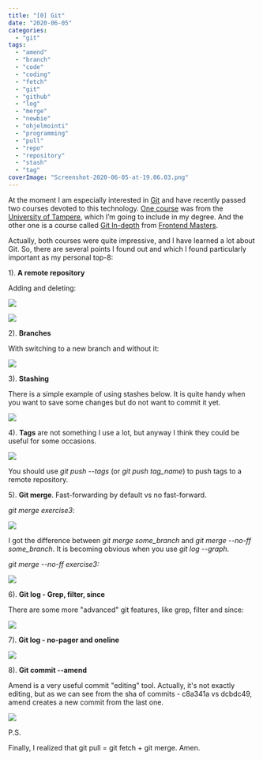 ```yaml
---
title: "[0] Git"
date: "2020-06-05"
categories: 
  - "git"
tags: 
  - "amend"
  - "branch"
  - "code"
  - "coding"
  - "fetch"
  - "git"
  - "github"
  - "log"
  - "merge"
  - "newbie"
  - "ohjelmointi"
  - "programming"
  - "pull"
  - "repo"
  - "repository"
  - "stash"
  - "tag"
coverImage: "Screenshot-2020-06-05-at-19.06.03.png"
---
```


At the moment I am especially interested in [Git](https://github.com/villivald) and have recently passed two courses devoted to this technology. [One course](https://plus.tuni.fi/tie-git/v2/) was from the [University of Tampere](https://www.tuni.fi/en), which I’m going to include in my degree. And the other one is a course called [Git In-depth](https://frontendmasters.com/courses/git-in-depth/) from [Frontend Masters](https://frontendmasters.com/).

Actually, both courses were quite impressive, and I have learned a lot about Git. So, there are several points I found out and which I found particularly important as my personal top-8:

1). **A remote repository**

Adding and deleting:

![](https://i0.wp.com/create-react-app.com/wp-content/uploads/2020/06/Screenshot-2020-06-04-at-19.02.58.png?fit=640%2C283&ssl=1)

![](https://i1.wp.com/create-react-app.com/wp-content/uploads/2020/06/Screenshot-2020-06-04-at-19.03.44.png?fit=640%2C260&ssl=1)

2). **Branches**

With switching to a new branch and without it:

![](https://i0.wp.com/create-react-app.com/wp-content/uploads/2020/06/Screenshot-2020-06-04-at-19.05.53.png?fit=640%2C295&ssl=1)

3). **Stashing**

There is a simple example of using stashes below. It is quite handy when you want to save some changes but do not want to commit it yet.

![](https://i0.wp.com/create-react-app.com/wp-content/uploads/2020/06/Screenshot-2020-06-04-at-19.18.18.png?fit=640%2C538&ssl=1)

4). **Tags** are not something I use a lot, but anyway I think they could be useful for some occasions.

![](https://i0.wp.com/create-react-app.com/wp-content/uploads/2020/06/Screenshot-2020-06-04-at-19.24.16.png?fit=640%2C354&ssl=1)

You should use _git push --tags_ (or _git push tag\_name_) to push tags to a remote repository.

5). **Git merge**. Fast-forwarding by default vs no fast-forward.

_git merge exercise3_:

![](https://i2.wp.com/create-react-app.com/wp-content/uploads/2020/06/Screenshot-2020-06-04-at-19.32.30.png?fit=640%2C234&ssl=1)

I got the difference between _git merge some\_branch_ and _git merge --no-ff some\_branch_. It is becoming obvious when you use _git log --graph_.

_git merge --no-ff exercise3:_

![](images/Screenshot-2020-06-04-at-19.32.06.png)

6). **Git log - Grep, filter, since**

There are some more "advanced" git features, like grep, filter and since:

![](https://i2.wp.com/create-react-app.com/wp-content/uploads/2020/06/Screenshot-2020-06-04-at-19.37.49.png?fit=640%2C165&ssl=1)

7). **Git log - no-pager and oneline**

![](https://i2.wp.com/create-react-app.com/wp-content/uploads/2020/06/Screenshot-2020-06-04-at-19.49.06.png?fit=640%2C440&ssl=1)

8). **Git commit --amend**

Amend is a very useful commit "editing" tool. Actually, it's not exactly editing, but as we can see from the sha of commits - c8a341a vs dcbdc49, amend creates a new commit from the last one.

![](https://i1.wp.com/create-react-app.com/wp-content/uploads/2020/06/Screenshot-2020-06-05-at-19.06.03.png?fit=640%2C324&ssl=1)

P.S.

Finally, I realized that git pull = git fetch + git merge. Amen.
